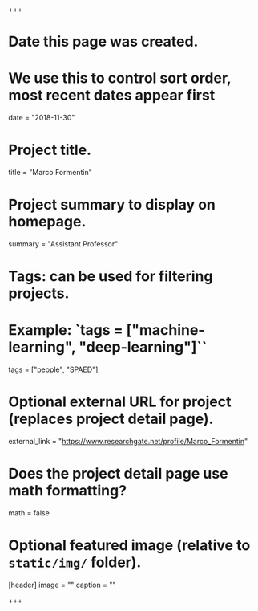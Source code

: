+++
# Date this page was created.
# We use this to control sort order, most recent dates appear first
date = "2018-11-30"

# Project title.
title = "Marco Formentin"

# Project summary to display on homepage.
summary = "Assistant Professor"

# Tags: can be used for filtering projects.
# Example: `tags = ["machine-learning", "deep-learning"]``
tags = ["people", "SPAED"]

# Optional external URL for project (replaces project detail page).
external_link = "https://www.researchgate.net/profile/Marco_Formentin"

# Does the project detail page use math formatting?
math = false

# Optional featured image (relative to `static/img/` folder).
[header]
image = ""
caption = ""

+++
